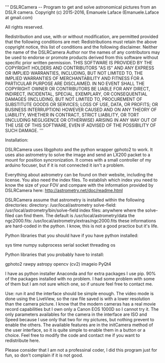 '''
DSLRCamera -- Program to get and solve astronomical pictures from an DSLR camera.
Copyright (c) 2015-2016, Emanuele Laface (Emanuele.Laface at gmail.com)

All rights reserved.

Redistribution and use, with or without modification, are permitted provided that the following conditions are met:
Redistributions must retain the above copyright notice, this list of conditions and the following disclaimer.
Neither the name of the DSLRCamera Author nor the names of any contributors may be used to endorse or promote
products derived from this software without specific prior written permission.
THIS SOFTWARE IS PROVIDED BY THE COPYRIGHT HOLDERS AND CONTRIBUTORS "AS IS" AND ANY EXPRESS OR IMPLIED WARRANTIES,
INCLUDING, BUT NOT LIMITED TO, THE IMPLIED WARRANTIES OF MERCHANTABILITY AND FITNESS FOR A PARTICULAR PURPOSE ARE DISCLAIMED.
IN NO EVENT SHALL THE COPYRIGHT OWNER OR CONTRIBUTORS BE LIABLE FOR ANY DIRECT, INDIRECT, INCIDENTAL, SPECIAL, EXEMPLARY,
OR CONSEQUENTIAL DAMAGES (INCLUDING, BUT NOT LIMITED TO, PROCUREMENT OF SUBSTITUTE GOODS OR SERVICES; LOSS OF USE, DATA, OR PROFITS;
OR BUSINESS INTERRUPTION) HOWEVER CAUSED AND ON ANY THEORY OF LIABILITY, WHETHER IN CONTRACT, STRICT LIABILITY, OR TORT
(INCLUDING NEGLIGENCE OR OTHERWISE) ARISING IN ANY WAY OUT OF THE USE OF THIS SOFTWARE, EVEN IF ADVISED OF THE POSSIBILITY OF SUCH DAMAGE.
'''

Installation:

DSLRCamera uses libgphoto and the python wrapper gphoto2 to work.
It uses also astrometry to solve the image and send an LX200 packet to a mount for position syncronization.
It comes with a small controller of my arduino focuser, but if it is not connected it isn't a problem.

Everything about astrometry can be found on their website, including the license.
You also need the index files. To establish which index you need to know the size of your FOV and compare with
the information provided by DSLRCamera here: http://astrometry.net/doc/readme.html

DSLRCamera assume that astrometry is installed within the following directories:
directory: /usr/local/astrometry
solve-field: /usr/local/astrometry/bin/solve-field
index files: anywhere where the solve-filed can find them. The default is /usr/local/astrometry/data
the ngc2000.fits: /usr/local/astrometry/extras/ngc2000.fits
these informations are hard-coded in the python. I know, this is not a good practice but it's life.

Python libraries that you should have if you have python installed:

sys
time
numpy
subprocess
serial
socket
threading
os

Python libraries that you probably have to install:

gphoto2
rawpy
astropy
opencv (cv2)
imageio
PyQt4

I have as python installer Anaconda and for extra packages I use pip. 90% of the packages installed with no problem.
I had some problem with some of them but I am not sure which one, so if unsure feel free to contact me.

Use:
run it and the interface should be simple enough. The video mode is done using the LiveView, so the raw file saved is with a lower
resolution than the camera picture. I know that the modern cameras has a real movie record capabilities but I own only a Canon EOS 1000D
so I cannot try it.
The only parameters availables for the camera in the interface are ISO and Speed because I use only that two for my pictures, but
nothing prevent to enable the others. The available features are in the initCamera method of the user interface, so it is
quite simple to enable them in a button or a choice.
Feel free to modify the code and contact me if you want to redistribute here.

Please consider that I am not a professinal coder, I did this program just for fun, so don't complain if it is not good.
